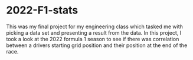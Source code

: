 # 2022-F1-stats
This was my final project for my engineering class which tasked me with picking a data set and presenting a result from the data. In this project, I took a look at the 2022 formula 1 season to see if there was correlation between a drivers starting grid position and their position at the end of the race.
